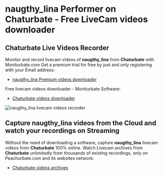 # naugthy_lina Performer on Chaturbate - Free LiveCam videos downloader

## Chaturbate Live Videos Recorder

Monitor and record livecam videos of **naugthy_lina** from **Chaturbate** with Moniturbate.com
Get a premium trial for free by just and only registering with your Email address:
* [naugthy_lina Premium videos downloader](https://moniturbate.com/request-demo-licence-key.html)

Free livecam videos downloader - Moniturbate Software:
* [Chaturbate videos downloader](https://moniturbate.com/moniturbate-download-software.html)

![naugthy_lina livecam videos recorder](https://peachurnet.com/templates/moniturbate-software.png)


## Capture naugthy_lina videos from the Cloud and watch your recordings on Streaming

Without the need of downloading a software, capture **naugthy_lina** livecam videos from **Chaturbate** 100% online.
Watch Livecam archives from **Chaturbate** unlimitedly from thousands of existing recordings, only on Peachurbate.com and its websites network:
* [Chaturbate videos archives](https://peachurnet.com/)